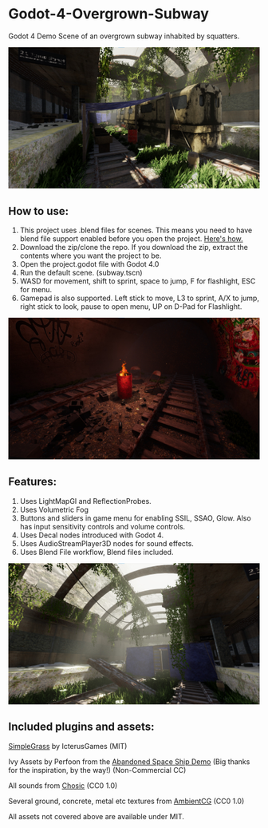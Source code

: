# Godot-4-Overgrown-Subway
Godot 4 Demo Scene of an overgrown subway inhabited by squatters.

![Screenshot](screenshots/screenshot1.jpg)

## How to use:
1. This project uses .blend files for scenes. This means you need to have blend file support enabled before you open the project. [Here's how.](https://docs.godotengine.org/en/stable/tutorials/assets_pipeline/importing_scenes.html)
2. Download the zip/clone the repo. If you download the zip, extract the contents where you want the project to be.
3. Open the project.godot file with Godot 4.0
4. Run the default scene. (subway.tscn)
5. WASD for movement, shift to sprint, space to jump, F for flashlight, ESC for menu.
6. Gamepad is also supported. Left stick to move, L3 to sprint, A/X to jump, right stick to look, pause to open menu, UP on D-Pad for Flashlight.

![Screenshot](screenshots/screenshot2.jpg)

## Features:
1. Uses LightMapGI and ReflectionProbes.
2. Uses Volumetric Fog
3. Buttons and sliders in game menu for enabling SSIL, SSAO, Glow. Also has input sensitivity controls and volume controls.
4. Uses Decal nodes introduced with Godot 4.
5. Uses AudioStreamPlayer3D nodes for sound effects.
6. Uses Blend File workflow, Blend files included.

![Screenshot](screenshots/screenshot3.jpg)

## Included plugins and assets:
[SimpleGrass](https://github.com/IcterusGames/SimpleGrassTextured) by IcterusGames (MIT)

Ivy Assets by Perfoon from the [Abandoned Space Ship Demo](https://github.com/perfoon/Abandoned-Spaceship-Godot-Demo) (Big thanks for the inspiration, by the way!) (Non-Commercial CC)

All sounds from [Chosic](https://www.chosic.com/)  (CC0 1.0)

Several ground, concrete, metal etc textures from [AmbientCG](https://ambientcg.com/) (CC0 1.0)

All assets not covered above are available under MIT.
